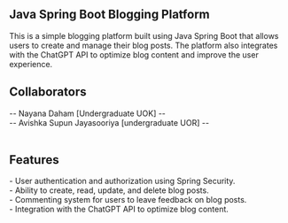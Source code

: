 <h2>Java Spring Boot Blogging Platform</h2>
This is a simple blogging platform built using Java Spring Boot that allows users to create and manage their blog posts. The platform also integrates with the ChatGPT API to optimize blog content and improve the user experience.
<br>
<h2>Collaborators</h2>
-- Nayana Daham [Undergraduate UOK] --<br>
-- Avishka Supun Jayasooriya [undergraduate UOR] --<br>
<br>
<h2>Features</h2>
- User authentication and authorization using Spring Security.<br>
- Ability to create, read, update, and delete blog posts.<br>
- Commenting system for users to leave feedback on blog posts.<br>
- Integration with the ChatGPT API to optimize blog content.

